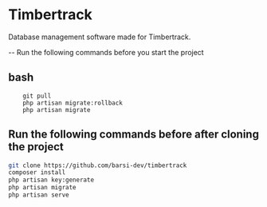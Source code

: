 # Timbertrack

Database management software made for Timbertrack.

-- Run the following commands before you start the project

## bash

```
    git pull
    php artisan migrate:rollback
    php artisan migrate

```

## Run the following commands before after cloning the project

```bash
git clone https://github.com/barsi-dev/timbertrack
composer install
php artisan key:generate
php artisan migrate
php artisan serve
```
